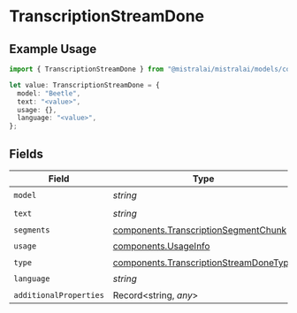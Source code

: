 # TranscriptionStreamDone

## Example Usage

```typescript
import { TranscriptionStreamDone } from "@mistralai/mistralai/models/components";

let value: TranscriptionStreamDone = {
  model: "Beetle",
  text: "<value>",
  usage: {},
  language: "<value>",
};
```

## Fields

| Field                                                                                            | Type                                                                                             | Required                                                                                         | Description                                                                                      |
| ------------------------------------------------------------------------------------------------ | ------------------------------------------------------------------------------------------------ | ------------------------------------------------------------------------------------------------ | ------------------------------------------------------------------------------------------------ |
| `model`                                                                                          | *string*                                                                                         | :heavy_check_mark:                                                                               | N/A                                                                                              |
| `text`                                                                                           | *string*                                                                                         | :heavy_check_mark:                                                                               | N/A                                                                                              |
| `segments`                                                                                       | [components.TranscriptionSegmentChunk](../../models/components/transcriptionsegmentchunk.md)[]   | :heavy_minus_sign:                                                                               | N/A                                                                                              |
| `usage`                                                                                          | [components.UsageInfo](../../models/components/usageinfo.md)                                     | :heavy_check_mark:                                                                               | N/A                                                                                              |
| `type`                                                                                           | [components.TranscriptionStreamDoneType](../../models/components/transcriptionstreamdonetype.md) | :heavy_minus_sign:                                                                               | N/A                                                                                              |
| `language`                                                                                       | *string*                                                                                         | :heavy_check_mark:                                                                               | N/A                                                                                              |
| `additionalProperties`                                                                           | Record<string, *any*>                                                                            | :heavy_minus_sign:                                                                               | N/A                                                                                              |